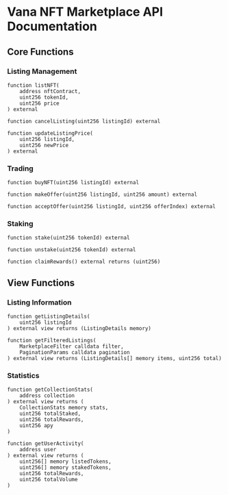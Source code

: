 # Vana NFT Marketplace API Documentation

## Core Functions

### Listing Management

```solidity
function listNFT(
    address nftContract,
    uint256 tokenId,
    uint256 price
) external

function cancelListing(uint256 listingId) external

function updateListingPrice(
    uint256 listingId,
    uint256 newPrice
) external
```

### Trading

```solidity
function buyNFT(uint256 listingId) external

function makeOffer(uint256 listingId, uint256 amount) external

function acceptOffer(uint256 listingId, uint256 offerIndex) external
```

### Staking

```solidity
function stake(uint256 tokenId) external

function unstake(uint256 tokenId) external

function claimRewards() external returns (uint256)
```

## View Functions

### Listing Information

```solidity
function getListingDetails(
    uint256 listingId
) external view returns (ListingDetails memory)

function getFilteredListings(
    MarketplaceFilter calldata filter,
    PaginationParams calldata pagination
) external view returns (ListingDetails[] memory items, uint256 total)
```

### Statistics

```solidity
function getCollectionStats(
    address collection
) external view returns (
    CollectionStats memory stats,
    uint256 totalStaked,
    uint256 totalRewards,
    uint256 apy
)

function getUserActivity(
    address user
) external view returns (
    uint256[] memory listedTokens,
    uint256[] memory stakedTokens,
    uint256 totalRewards,
    uint256 totalVolume
)
```
